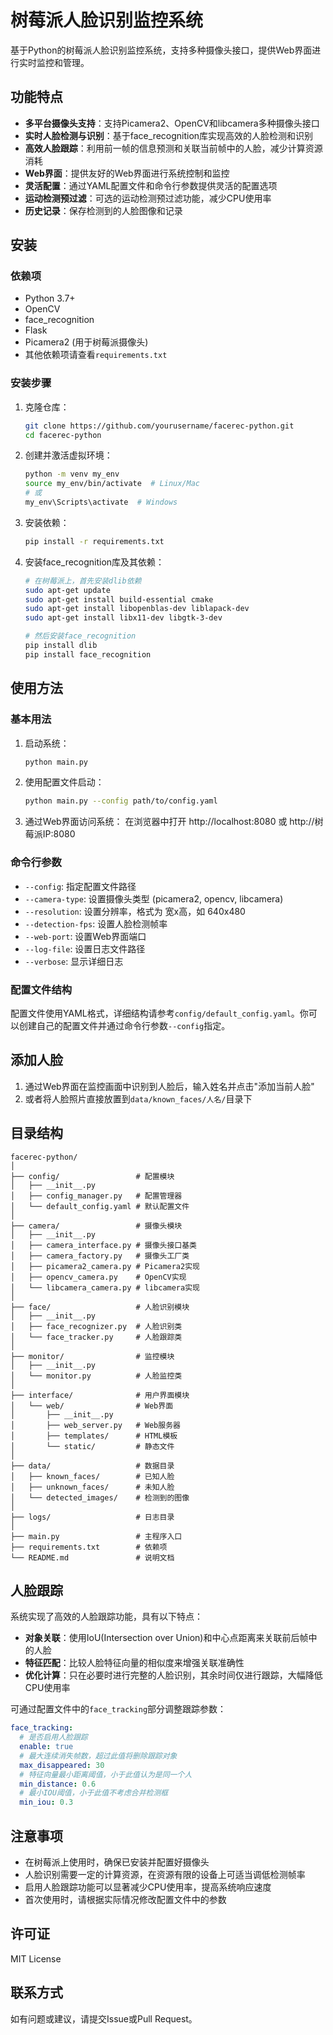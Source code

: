 # 树莓派人脸识别监控系统

基于Python的树莓派人脸识别监控系统，支持多种摄像头接口，提供Web界面进行实时监控和管理。

## 功能特点

- **多平台摄像头支持**：支持Picamera2、OpenCV和libcamera多种摄像头接口
- **实时人脸检测与识别**：基于face_recognition库实现高效的人脸检测和识别
- **高效人脸跟踪**：利用前一帧的信息预测和关联当前帧中的人脸，减少计算资源消耗
- **Web界面**：提供友好的Web界面进行系统控制和监控
- **灵活配置**：通过YAML配置文件和命令行参数提供灵活的配置选项
- **运动检测预过滤**：可选的运动检测预过滤功能，减少CPU使用率
- **历史记录**：保存检测到的人脸图像和记录

## 安装

### 依赖项

- Python 3.7+
- OpenCV
- face_recognition
- Flask
- Picamera2 (用于树莓派摄像头)
- 其他依赖项请查看`requirements.txt`

### 安装步骤

1. 克隆仓库：
   ```bash
   git clone https://github.com/yourusername/facerec-python.git
   cd facerec-python
   ```

2. 创建并激活虚拟环境：
   ```bash
   python -m venv my_env
   source my_env/bin/activate  # Linux/Mac
   # 或
   my_env\Scripts\activate  # Windows
   ```

3. 安装依赖：
   ```bash
   pip install -r requirements.txt
   ```

4. 安装face_recognition库及其依赖：
   ```bash
   # 在树莓派上，首先安装dlib依赖
   sudo apt-get update
   sudo apt-get install build-essential cmake
   sudo apt-get install libopenblas-dev liblapack-dev
   sudo apt-get install libx11-dev libgtk-3-dev
   
   # 然后安装face_recognition
   pip install dlib
   pip install face_recognition
   ```

## 使用方法

### 基本用法

1. 启动系统：
   ```bash
   python main.py
   ```

2. 使用配置文件启动：
   ```bash
   python main.py --config path/to/config.yaml
   ```

3. 通过Web界面访问系统：
   在浏览器中打开 http://localhost:8080 或 http://树莓派IP:8080

### 命令行参数

- `--config`: 指定配置文件路径
- `--camera-type`: 设置摄像头类型 (picamera2, opencv, libcamera)
- `--resolution`: 设置分辨率，格式为 宽x高，如 640x480
- `--detection-fps`: 设置人脸检测帧率
- `--web-port`: 设置Web界面端口
- `--log-file`: 设置日志文件路径
- `--verbose`: 显示详细日志

### 配置文件结构

配置文件使用YAML格式，详细结构请参考`config/default_config.yaml`。你可以创建自己的配置文件并通过命令行参数`--config`指定。

## 添加人脸

1. 通过Web界面在监控画面中识别到人脸后，输入姓名并点击"添加当前人脸"
2. 或者将人脸照片直接放置到`data/known_faces/人名/`目录下

## 目录结构

```
facerec-python/
│
├── config/                 # 配置模块
│   ├── __init__.py
│   ├── config_manager.py   # 配置管理器
│   └── default_config.yaml # 默认配置文件
│
├── camera/                 # 摄像头模块
│   ├── __init__.py
│   ├── camera_interface.py # 摄像头接口基类
│   ├── camera_factory.py   # 摄像头工厂类
│   ├── picamera2_camera.py # Picamera2实现
│   ├── opencv_camera.py    # OpenCV实现
│   └── libcamera_camera.py # libcamera实现
│
├── face/                   # 人脸识别模块
│   ├── __init__.py
│   ├── face_recognizer.py  # 人脸识别类
│   └── face_tracker.py     # 人脸跟踪类
│
├── monitor/                # 监控模块
│   ├── __init__.py
│   └── monitor.py          # 人脸监控类
│
├── interface/              # 用户界面模块
│   └── web/                # Web界面
│       ├── __init__.py
│       ├── web_server.py   # Web服务器
│       ├── templates/      # HTML模板
│       └── static/         # 静态文件
│
├── data/                   # 数据目录
│   ├── known_faces/        # 已知人脸
│   ├── unknown_faces/      # 未知人脸
│   └── detected_images/    # 检测到的图像
│
├── logs/                   # 日志目录
│
├── main.py                 # 主程序入口
├── requirements.txt        # 依赖项
└── README.md               # 说明文档
```

## 人脸跟踪

系统实现了高效的人脸跟踪功能，具有以下特点：

- **对象关联**：使用IoU(Intersection over Union)和中心点距离来关联前后帧中的人脸
- **特征匹配**：比较人脸特征向量的相似度来增强关联准确性
- **优化计算**：只在必要时进行完整的人脸识别，其余时间仅进行跟踪，大幅降低CPU使用率

可通过配置文件中的`face_tracking`部分调整跟踪参数：

```yaml
face_tracking:
  # 是否启用人脸跟踪
  enable: true
  # 最大连续消失帧数，超过此值将删除跟踪对象
  max_disappeared: 30
  # 特征向量最小距离阈值，小于此值认为是同一个人
  min_distance: 0.6
  # 最小IOU阈值，小于此值不考虑合并检测框
  min_iou: 0.3
```

## 注意事项

- 在树莓派上使用时，确保已安装并配置好摄像头
- 人脸识别需要一定的计算资源，在资源有限的设备上可适当调低检测帧率
- 启用人脸跟踪功能可以显著减少CPU使用率，提高系统响应速度
- 首次使用时，请根据实际情况修改配置文件中的参数

## 许可证

MIT License

## 联系方式

如有问题或建议，请提交Issue或Pull Request。 